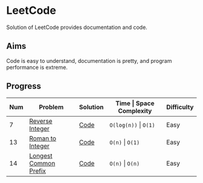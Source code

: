 # LeetCode

Solution of LeetCode provides documentation and code.

## Aims

Code is easy to understand, documentation is pretty, and program performance is extreme.

## Progress

| Num | Problem | Solution | Time \| Space Complexity | Difficulty |
|-----|---------|----------|--------------------------|------------|
| 7 | [Reverse Integer](https://leetcode.com/problems/reverse-integer/) | [Code](./src/ReverseInteger/Solution.cpp) | `O(log(n))` \| `O(1)` | Easy |
| 13 | [Roman to Integer](https://leetcode.com/problems/roman-to-integer/) | [Code](./src/RomanToInteger/Solution.cpp) | `O(n)` \| `O(1)` | Easy |
| 14 | [Longest Common Prefix](https://leetcode.com/problems/longest-common-prefix/) | [Code](./src/LongestCommonPrefix/Solution.cpp) | `O(n)` \| `O(n)` | Easy |

